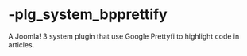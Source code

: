 # -plg_system_bpprettify
A Joomla! 3 system plugin that use Google Prettyfi to highlight code in articles.
